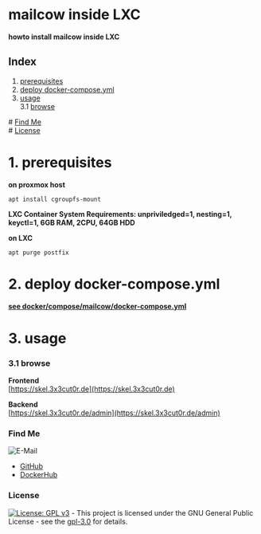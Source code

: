 # mailcow inside LXC

**howto install mailcow inside LXC**

## Index

1. [prerequisites](#prerequisites)
2. [deploy docker-compose.yml](#deploy)
3. [usage](#usage)  
   3.1 [browse](#browse)

\# [Find Me](#findme)  
\# [License](#license)

# 1. prerequisites <a name="prerequisites"></a>
**on proxmox host**  
```shell
apt install cgroupfs-mount

```

**LXC Container System Requirements: unpriviledged=1, nesting=1, keyctl=1, 6GB RAM, 2CPU, 64GB HDD**  

**on LXC**  
```shell
apt purge postfix

```

# 2. deploy docker-compose.yml <a name="prerequisites"></a>

**[see docker/compose/mailcow/docker-compose.yml](https://github.com/3x3cut0r/proxmox/blob/main/docker/compose/mailcow/docker-compose.yml)**

# 3. usage <a name="usage"></a>

### 3.1 browse <a name="browse"></a>

**Frontend**  
[https://skel.3x3cut0r.de](https://skel.3x3cut0r.de)

**Backend**  
[https://skel.3x3cut0r.de/admin](https://skel.3x3cut0r.de/admin)

### Find Me <a name="findme"></a>

![E-Mail](https://img.shields.io/badge/E--Mail-executor55%40gmx.de-red)

- [GitHub](https://github.com/3x3cut0r)
- [DockerHub](https://hub.docker.com/u/3x3cut0r)

### License <a name="license"></a>

[![License: GPL v3](https://img.shields.io/badge/License-GPLv3-blue.svg)](https://www.gnu.org/licenses/gpl-3.0) - This project is licensed under the GNU General Public License - see the [gpl-3.0](https://www.gnu.org/licenses/gpl-3.0.en.html) for details.
